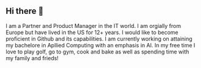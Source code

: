 ## Hi there 👋

I am a Partner and Product Manager in the IT world. I am orgially from Europe but have lived in the US for 12+ years. I would like to become proficient in Github and its capabilities. I am currently working on attaining my bachelore in Apllied Computing with an emphasis in AI. 
In my free time I love to play golf, go to gym, cook and bake as well as spending time with my family and frieds! 
